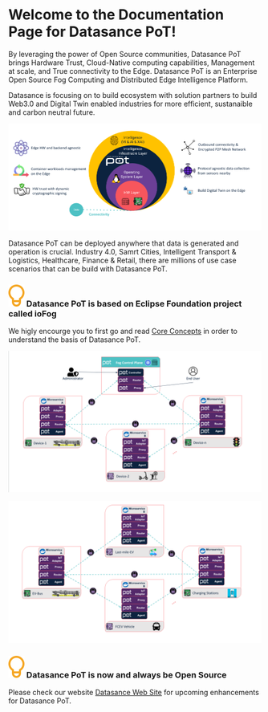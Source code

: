 # Welcome to the Documentation Page for Datasance PoT!

By leveraging the power of Open Source communities, Datasance PoT brings Hardware Trust, Cloud-Native computing capabilities, Management at scale, and True connectivity to the Edge. Datasance PoT is an Enterprise Open Source Fog Computing and Distributed Edge Intelligence Platform. 

Datasance is focusing on to build ecosystem with solution partners to build Web3.0 and Digital Twin enabled industries for more efficient,  sustanaible and carbon neutral future.

![Introduction to Datasance PoT](./images/datasance_PoT.png)

Datasance PoT can be deployed anywhere that data is generated and operation is crucial. Industry 4.0, Samrt Cities, Intelligent Transport & Logistics, Healthcare, Finance & Retail, there are millions of use case scenarios that can be build with Datasance PoT. 

<aside class="notifications tip">
  <h3><img src="/images/icos/ico-tip.svg" alt=""> Datasance PoT is based on Eclipse Foundation project called ioFog</h3>
  <p>We higly encourge you to first go and read <a href="#/./ioFog_3.0/getting-started/core-concepts">Core Concepts</a> in order to understand the basis of Datasance PoT.</p>
</aside>


![Datasance PoT](./images/PoT1.png)

![Datasance PoT](./images/PoT2.png)

<aside class="notifications tip">
  <h3><img src="/images/icos/ico-tip.svg" alt=""> Datasance PoT is now and always be Open Source</h3>
  <p>Please check our website <a href="https://www.datasance.com">Datasance Web Site</a> for upcoming enhancements for Datasance PoT.</p>
</aside>
